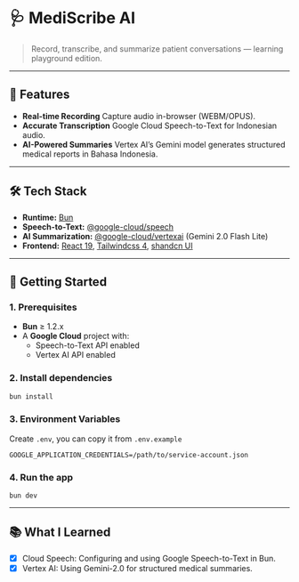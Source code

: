 # 🩺 MediScribe AI

> Record, transcribe, and summarize patient conversations — learning playground edition.

---

## 🚀 Features

- **Real-time Recording**
  Capture audio in-browser (WEBM/OPUS).
- **Accurate Transcription**
  Google Cloud Speech-to-Text for Indonesian audio.
- **AI-Powered Summaries**
  Vertex AI’s Gemini model generates structured medical reports in Bahasa Indonesia.

---

## 🛠 Tech Stack

- **Runtime:** [Bun](https://bun.sh/)
- **Speech-to-Text:** [@google-cloud/speech](https://www.npmjs.com/package/@google-cloud/speech)
- **AI Summarization:** [@google-cloud/vertexai](https://www.npmjs.com/package/@google-cloud/vertexai) (Gemini 2.0 Flash Lite)
- **Frontend:** [React 19](https://react.dev/), [Tailwindcss 4](https://tailwindcss.com/), [shandcn UI](https://ui.shadcn.com/)

---

## 📝 Getting Started

### 1. Prerequisites

- **Bun** ≥ 1.2.x
- A **Google Cloud** project with:
  - Speech-to-Text API enabled
  - Vertex AI API enabled

### 2. Install dependencies

```bash
bun install
```

### 3. Environment Variables

Create `.env`, you can copy it from `.env.example`

```
GOOGLE_APPLICATION_CREDENTIALS=/path/to/service-account.json
```

### 4. Run the app

```
bun dev
```

---

## 📚 What I Learned

- [x] Cloud Speech: Configuring and using Google Speech-to-Text in Bun.
- [x] Vertex AI: Using Gemini-2.0 for structured medical summaries.
